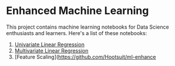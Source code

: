 # Enhanced Machine Learning
This project contains machine learning notebooks for Data Science enthusiasts and learners. Here's a list of these notebooks:
 1. [Univariate Linear Regression](https://github.com/Hootsuit/ml-enhanced/blob/master/notebooks/Linear_regression.ipynb)
2. [Multivariate Linear Regression](https://github.com/Hootsuit/ml-enhanced/blob/master/notebooks/Multivariate_Linear_Regression.ipynb)
3. [Feature Scaling](https://github.com/Hootsuit/ml-enhance